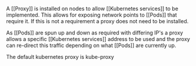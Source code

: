 A [[Proxy]] is installed on nodes to allow [[Kubernetes services]] to be implemented. This allows for exposing network points to [[Pods]] that require it.
If this is not a requirement a proxy does not need to be installed.

As [[Pods]] are spun up and down as required with differing IP's a proxy allows a specific [[Kubernetes services]] address to be used and the proxy can re-direct this traffic depending on what [[Pods]] are currently up.

The default kubernetes proxy is kube-proxy